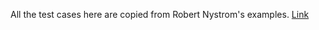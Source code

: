 All the test cases here are copied from Robert Nystrom's examples. [Link](https://github.com/munificent/craftinginterpreters/tree/master/test)
